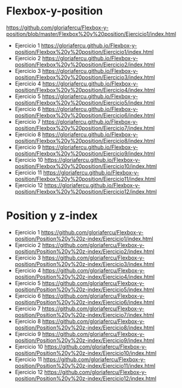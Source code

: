 # Flexbox-y-position

https://github.com/gloriafercu/Flexbox-y-position/blob/master/Flexbox%20y%20position/Ejercicio1/index.html





* Ejercicio 1
  https://gloriafercu.github.io/Flexbox-y-position/Flexbox%20y%20position/Ejercicio1/index.html
* Ejercicio 2
  https://gloriafercu.github.io/Flexbox-y-position/Flexbox%20y%20position/Ejercicio2/index.html
* Ejercicio 3
  https://gloriafercu.github.io/Flexbox-y-position/Flexbox%20y%20position/Ejercicio3/index.html
* Ejercicio 4
  https://gloriafercu.github.io/Flexbox-y-position/Flexbox%20y%20position/Ejercicio4/index.html
* Ejercicio 5
  https://gloriafercu.github.io/Flexbox-y-position/Flexbox%20y%20position/Ejercicio5/index.html
* Ejercicio 6
  https://gloriafercu.github.io/Flexbox-y-position/Flexbox%20y%20position/Ejercicio6/index.html
* Ejercicio 7
  https://gloriafercu.github.io/Flexbox-y-position/Flexbox%20y%20position/Ejercicio7/index.html
* Ejercicio 8
  https://gloriafercu.github.io/Flexbox-y-position/Flexbox%20y%20position/Ejercicio8/index.html
* Ejercicio 9
  https://gloriafercu.github.io/Flexbox-y-position/Flexbox%20y%20position/Ejercicio9/index.html
* Ejercicio 10
  https://gloriafercu.github.io/Flexbox-y-position/Flexbox%20y%20position/Ejercicio10/index.html
* Ejercicio 11
  https://gloriafercu.github.io/Flexbox-y-position/Flexbox%20y%20position/Ejercicio11/index.html
* Ejercicio 12
  https://gloriafercu.github.io/Flexbox-y-position/Flexbox%20y%20position/Ejercicio12/index.html
  
# Position y z-index

* Ejercicio 1
  https://github.com/gloriafercu/Flexbox-y-position/Position%20y%20z-index/Ejercicio1/index.html
* Ejercicio 2
  https://github.com/gloriafercu/Flexbox-y-position/Position%20y%20z-index/Ejercicio2/index.html
* Ejercicio 3
  https://github.com/gloriafercu/Flexbox-y-position/Position%20y%20z-index/Ejercicio3/index.html
* Ejercicio 4
  https://github.com/gloriafercu/Flexbox-y-position/Position%20y%20z-index/Ejercicio4/index.html
* Ejercicio 5
  https://github.com/gloriafercu/Flexbox-y-position/Position%20y%20z-index/Ejercicio5/index.html
* Ejercicio 6
  https://github.com/gloriafercu/Flexbox-y-position/Position%20y%20z-index/Ejercicio6/index.html
* Ejercicio 7
  https://github.com/gloriafercu/Flexbox-y-position/Position%20y%20z-index/Ejercicio7/index.html
* Ejercicio 8
 https://github.com/gloriafercu/Flexbox-y-position/Position%20y%20z-index/Ejercicio8/index.html
* Ejercicio 9
  https://github.com/gloriafercu/Flexbox-y-position/Position%20y%20z-index/Ejercicio9/index.html
* Ejercicio 10
  https://github.com/gloriafercu/Flexbox-y-position/Position%20y%20z-index/Ejercicio10/index.html
* Ejercicio 11
  https://github.com/gloriafercu/Flexbox-y-position/Position%20y%20z-index/Ejercicio11/index.html
* Ejercicio 12
  https://github.com/gloriafercu/Flexbox-y-position/Position%20y%20z-index/Ejercicio12/index.html





